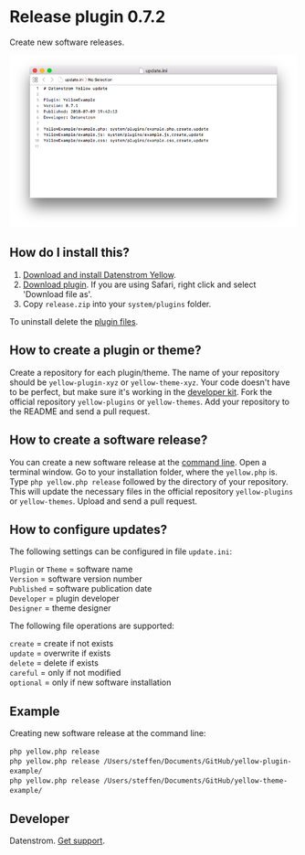 Release plugin 0.7.2
====================
Create new software releases.

<p align="center"><img src="release-screenshot.png?raw=true" alt="Screenshot"></p>

## How do I install this?

1. [Download and install Datenstrom Yellow](https://github.com/datenstrom/yellow/).
2. [Download plugin](https://github.com/datenstrom/yellow-plugins/raw/master/zip/release.zip). If you are using Safari, right click and select 'Download file as'.
3. Copy `release.zip` into your `system/plugins` folder.

To uninstall delete the [plugin files](update.ini).

## How to create a plugin or theme?

Create a repository for each plugin/theme. The name of your repository should be `yellow-plugin-xyz` or `yellow-theme-xyz`. Your code doesn't have to be perfect, but make sure it's working in the [developer kit](https://github.com/datenstrom/yellow-developers). Fork the official repository `yellow-plugins` or `yellow-themes`. Add your repository to the README and send a pull request. 

## How to create a software release?

You can create a new software release at the [command line](https://github.com/datenstrom/yellow-plugins/tree/master/command). Open a terminal window. Go to your installation folder, where the `yellow.php` is. Type `php yellow.php release` followed by the directory of your repository. This will update the necessary files in the official repository `yellow-plugins` or `yellow-themes`. Upload and send a pull request.

## How to configure updates?

The following settings can be configured in file `update.ini`:

`Plugin` or `Theme` = software name  
`Version` = software version number  
`Published` = software publication date  
`Developer` = plugin developer  
`Designer` = theme designer  

The following file operations are supported:

`create` = create if not exists  
`update` = overwrite if exists  
`delete` = delete if exists  
`careful` = only if not modified  
`optional` = only if new software installation  

## Example

Creating new software release at the command line:

`php yellow.php release`  
`php yellow.php release /Users/steffen/Documents/GitHub/yellow-plugin-example/`  
`php yellow.php release /Users/steffen/Documents/GitHub/yellow-theme-example/`  

## Developer

Datenstrom. [Get support](https://developers.datenstrom.se/help/support).
